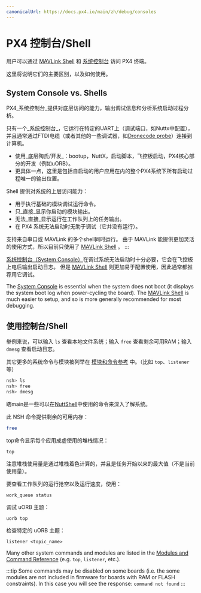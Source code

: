```yaml
---
canonicalUrl: https://docs.px4.io/main/zh/debug/consoles
---
```


# PX4 控制台/Shell

用户可以通过 [MAVLink Shell](../debug/mavlink_shell.md) 和 [系统控制台](../debug/system_console.md) 访问 PX4 终端。

这里将说明它们的主要区别，以及如何使用。

<a id="console_vs_shell"></a>

## System Console vs. Shells

PX4_系统控制台_提供对底层访问的能力，输出调试信息和分析系统启动过程分析。

只有一个_系统控制台_，它运行在特定的UART上（调试端口，如Nuttx中配置），并且通常通过FTDI电缆（或者其他的一些调试器，如[Dronecode probe](https://kb.zubax.com/display/MAINKB/Dronecode+Probe+documentation)）连接到计算机。

- 使用_底层陶氏/开发_：bootup，NuttX，启动脚本，飞控板启动，PX4核心部分的开发（例如uORB）。
- 更具体一点，这里是包括自启动的用户应用在内的整个PX4系统下所有启动过程唯一的输出位置。

Shell 提供对系统的上层访问能力：

- 用于执行基础的模块调试运行命令。
- 只_直接_显示你启动的模块输出。
- 无法_直接_显示运行在工作队列上的任务输出。
- 在 PX4 系统无法启动时无助于调试（它并没有运行）。

支持来自串口或 MAVLink 的多个shell同时运行。 由于 MAVLink 能提供更加灵活的使用方式，所以目前只使用了 [MAVLink Shell](../debug/mavlink_shell.md) 。
:::

[系统控制台（System Console）](../debug/system_console.md)在调试系统无法启动时十分必要，它会在飞控板上电后输出启动日志。 但是 [MAVLink Shell](../debug/mavlink_shell.md) 则更加易于配置使用，因此通常都推荐用它调试。

The [System Console](../debug/system_console.md) is essential when the system does not boot (it displays the system boot log when power-cycling the board). The [MAVLink Shell](../debug/mavlink_shell.md) is much easier to setup, and so is more generally recommended for most debugging.

<a id="using_the_console"></a>

## 使用控制台/Shell

举例来说，可以输入 `ls` 查看本地文件系统；输入 `free` 查看剩余可用RAM；输入 `dmesg` 查看启动日志。

其它更多的系统命令与模块被列举在 [模块和命令参考](../middleware/modules_main.md) 中。（比如 `top`、`listener` 等）

```bash
nsh> ls
nsh> free
nsh> dmesg
```

瞎main是一些可以在[NuttShell](https://cwiki.apache.org/confluence/pages/viewpage.action?pageId=139629410)中使用的命令来深入了解系统。

此 NSH 命令提供剩余的可用内存：

```bash
free
```

top命令显示每个应用成虚使用的堆栈情况：

```
top
```

注意堆栈使用量是通过堆栈着色计算的，并且是任务开始以来的最大值（不是当前使用量）。

要查看工作队列的运行抢空以及运行速度，使用：

```
work_queue status
```

调试 uORB 主题：

```
uorb top
```

检查特定的 uORB 主题：

```
listener <topic_name>
```

Many other system commands and modules are listed in the [Modules and Command Reference](../modules/modules_main.md) (e.g. `top`, `listener`, etc.).

:::tip
Some commands may be disabled on some boards (i.e. the some modules are not included in firmware for boards with RAM or FLASH constraints). In this case you will see the response: `command not found`
:::
